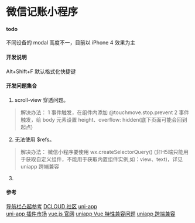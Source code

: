 # 微信记账小程序

#### todo
不同设备的 modal 高度不一，目前以 iPhone 4 效果为主

#### 开发说明
Alt+Shift+F 默认格式化快捷键

#### 开发问题集合
1. scroll-view 穿透问题。
  > 解决办法：
  > 1 事件触发，在组件内添加 @touchmove.stop.prevent
  > 2 事件触发，给 body 元素设置 height、overflow: hidden(底下页面可能会回到起点)
2. 无法使用 $refs。
  > 解决办法：
  > 微信小程序要使用 wx.createSelectorQuery() 
  > (非H5端只能用于获取自定义组件，不能用于获取内置组件实例,如：view、text)，详见 uniapp 跨端兼容
3. 

#### 参考
[导航栏凸起参考](https://blog.csdn.net/weixin_45788691/article/details/107672635)
[DCLOUD 社区](https://ask.dcloud.net.cn/docs/#)
[uni-app](https://uniapp.dcloud.io/)   
[uni-app 插件市场](https://ext.dcloud.net.cn/)
[vue.js 官网](https://cn.vuejs.org/v2/guide/)
[uniapp Vue 特性兼容问题](https://uniapp.dcloud.io/use?id=vue%e7%89%b9%e6%80%a7%e6%94%af%e6%8c%81%e8%a1%a8)
[uniapp 跨端兼容](https://uniapp.dcloud.io/platform?id=%e8%b7%a8%e7%ab%af%e5%85%bc%e5%ae%b9)